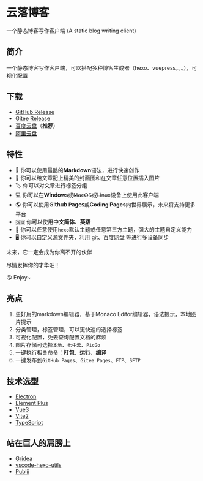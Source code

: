 # 云落博客

️一个静态博客写作客户端 (A static blog writing client)

## 简介

一个静态博客写作客户端，可以搭配多种博客生成器（hexo、vuepress。。。），可视化配置

## 下载

- [GitHub Release](https://github.com/q2316367743/yun-luo-blog/releases)
- [Gitee Release](https://gitee.com/qiaoshengda/yun-luo-blog/releases)
- [百度云盘](https://pan.baidu.com/s/1URbwsRhLeJZDeRvspW0n9g?pwd=fx4v)（**推荐**）
- [阿里云盘](https://www.aliyundrive.com/s/xk3VL7tyNsv)

## 特性

- 📝 你可以使用最酷的**Markdown**语法，进行快速创作
- 🌉 你可以给文章配上精美的封面图和在文章任意位置插入图片
- 🏷️ 你可以对文章进行标签分组
- 💻 你可以在**𝖶𝗂𝗇𝖽𝗈𝗐𝗌**或~~𝖬𝖺𝖼𝖮𝖲~~或~~Linux~~设备上使用此客户端
- 🌎 你可以使用**𝖦𝗂𝗍𝗁𝗎𝖻 𝖯𝖺𝗀𝖾𝗌**或**Coding Pages**向世界展示，未来将支持更多平台
- 🇬🇧 你可以使用**中文简体**、**英语**
- 🌁 你可以任意使用`hexo`默认主题或任意第三方主题，强大的主题自定义能力
- 🖥 你可以自定义源文件夹，利用 git、百度网盘 等进行多设备同步

未来，它一定会成为你离不开的伙伴

尽情发挥你的才华吧！

😘 Enjoy~

## 亮点

1. 更好用的markdown编辑器，基于Monaco Editor编辑器，语法提示，本地图片提示
2. 分类管理，标签管理，可以更快速的选择标签
3. 可视化配置，免去查询配置文档的麻烦
4. 图片存储可选择`本地`、`七牛云`、`PicGo`
5. 一键执行相关命令：**打包**、**运行**、**编译**
6. 一键发布到`GitHub Pages`、`Gitee Pages`、`FTP`、`SFTP`

## 技术选型

- [Electron](https://github.com/electron/electron)
- [Element Plus](https://element-plus.gitee.io/zh-CN/)
- [Vue3](https://v3.cn.vuejs.org/)
- [Vite2](https://vitejs.cn/)
- [TypeScript](https://www.tslang.cn/)

## 站在巨人的肩膀上

- [Gridea](https://gitee.com/fehey/gridea)
- [vscode-hexo-utils](https://gitee.com/cwxyz007/vscode-hexo-utils)
- [Publii](https://github.com/GetPublii/Publii)
